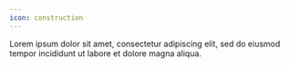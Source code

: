 ```yaml
---
icon: construction
---
```


Lorem ipsum dolor sit amet, consectetur adipiscing elit, sed do eiusmod tempor incididunt ut labore et dolore magna aliqua.

